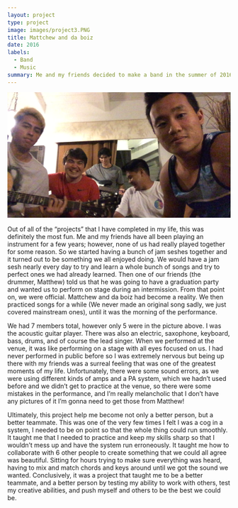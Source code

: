 ```yaml
---
layout: project
type: project
image: images/project3.PNG
title: Mattchew and da boiz
date: 2016
labels:
  - Band
  - Music
summary: Me and my friends decided to make a band in the summer of 2016!
---
```


  <img class="ui image" src="../images/project3.PNG">

Out of all of the “projects” that I have completed in my life, this was definitely the most fun. Me and my friends have all been playing an instrument for a few years; however, none of us had really played together for some reason. So we started having a bunch of jam seshes together and it turned out to be something we all enjoyed doing. We would have a jam sesh nearly every day to try and learn a whole bunch of songs and try to perfect ones we had already learned. Then one of our friends (the drummer, Matthew) told us that he was going to have a graduation party and wanted us to perform on stage during an intermission. From that point on, we were official. Mattchew and da boiz had become a reality. We then practiced songs for a while (We never made an original song sadly, we just covered mainstream ones), until it was the morning of the performance.

We had 7 members total, however only 5 were in the picture above. I was the acoustic guitar player. There was also an electric, saxophone, keyboard, bass, drums, and of course the lead singer. When we performed at the venue, it was like performing on a stage with all eyes focused on us. I had never performed in public before so I was extremely nervous but being up there with my friends was a surreal feeling that was one of the greatest moments of my life. Unfortunately, there were some sound errors, as we were using different kinds of amps and a PA system, which we hadn’t used before and we didn’t get to practice at the venue, so there were some mistakes in the performance, and I’m really melancholic that I don’t have any pictures of it I’m gonna need to get those from Matthew!

Ultimately, this project help me become not only a better person, but a better teammate. This was one of the very few times I felt I was a cog in a system, I needed to be on point so that the whole thing could run smoothly. It taught me that I needed to practice and keep my skills sharp so that I wouldn’t mess up and have the system run erroneously. It taught me how to collaborate with 6 other people to create something that we could all agree was beautiful. Sitting for hours trying to make sure everything was heard, having to mix and match chords and keys around until we got the sound we wanted. Conclusively, it was a project that taught me to be a better teammate, and a better person by testing my ability to work with others, test my creative abilities, and push myself and others to be the best we could be.
